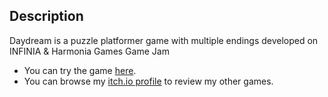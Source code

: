 ## Description
Daydream is a puzzle platformer game with multiple endings developed on INFINIA & Harmonia Games Game Jam

* You can try the game [here](https://jystxen.itch.io/daydream).
* You can browse my [itch.io profile](https://hydofbl.itch.io) to review my other games.
